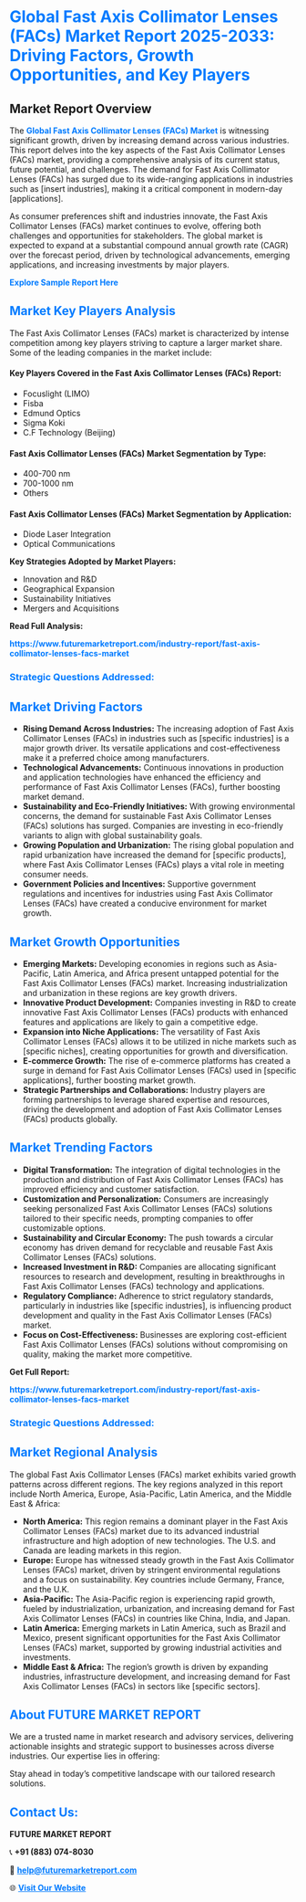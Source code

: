 <h1 style="color: #007BFF;">Global Fast Axis Collimator Lenses (FACs) Market Report 2025-2033: Driving Factors, Growth Opportunities, and Key Players</h1>

<section id="overview">
<h2>Market Report Overview</h2>
<p>The <a href="https://www.futuremarketreport.com/industry-report/fast-axis-collimator-lenses-facs-market" style="color: #007BFF; text-decoration: none;"><strong>Global Fast Axis Collimator Lenses (FACs) Market</strong></a> is witnessing significant growth, driven by increasing demand across various industries. This report delves into the key aspects of the Fast Axis Collimator Lenses (FACs) market, providing a comprehensive analysis of its current status, future potential, and challenges. The demand for Fast Axis Collimator Lenses (FACs) has surged due to its wide-ranging applications in industries such as [insert industries], making it a critical component in modern-day [applications].</p>
<p>As consumer preferences shift and industries innovate, the Fast Axis Collimator Lenses (FACs) market continues to evolve, offering both challenges and opportunities for stakeholders. The global market is expected to expand at a substantial compound annual growth rate (CAGR) over the forecast period, driven by technological advancements, emerging applications, and increasing investments by major players.</p>
</section>

<section id="overview">
<p><a href="https://www.futuremarketreport.com/request-sample/reportId=45538" style="color: #007BFF; text-decoration: none;"><strong>Explore Sample Report Here</strong></a></p>
</section>

<section id="key-players">
<h2 style="color: #007BFF;">Market Key Players Analysis</h2>
<p>The Fast Axis Collimator Lenses (FACs) market is characterized by intense competition among key players striving to capture a larger market share. Some of the leading companies in the market include:</p>
<h4>Key Players Covered in the Fast Axis Collimator Lenses (FACs) Report:</h4>
<ul><li>Focuslight (LIMO)</li><li>Fisba</li><li>Edmund Optics</li><li>Sigma Koki</li><li>C.F Technology (Beijing)</li></ul>
<h4>Fast Axis Collimator Lenses (FACs) Market Segmentation by Type:</h4>
<ul><li>400-700 nm</li><li>700-1000 nm</li><li>Others</li></ul>

<h4>Fast Axis Collimator Lenses (FACs) Market Segmentation by Application:</h4>
<ul><li>Diode Laser Integration</li><li>Optical Communications</li></ul>
<p><strong>Key Strategies Adopted by Market Players:</strong></p>
<ul>
<li>Innovation and R&D</li>
<li>Geographical Expansion</li>
<li>Sustainability Initiatives</li>
<li>Mergers and Acquisitions</li>
</ul>
</section>

<section>
<p><strong>Read Full Analysis: </strong></p><a href="https://www.futuremarketreport.com/industry-report/fast-axis-collimator-lenses-facs-market" style="color: #007BFF; text-decoration: none;"><strong>https://www.futuremarketreport.com/industry-report/fast-axis-collimator-lenses-facs-market</strong></a>
<h3 style="color: #007BFF;">Strategic Questions Addressed:</h3>
</section>

<section id="driving-factors">
<h2 style="color: #007BFF;">Market Driving Factors</h2>
<ul>
<li><strong>Rising Demand Across Industries:</strong> The increasing adoption of Fast Axis Collimator Lenses (FACs) in industries such as [specific industries] is a major growth driver. Its versatile applications and cost-effectiveness make it a preferred choice among manufacturers.</li>
<li><strong>Technological Advancements:</strong> Continuous innovations in production and application technologies have enhanced the efficiency and performance of Fast Axis Collimator Lenses (FACs), further boosting market demand.</li>
<li><strong>Sustainability and Eco-Friendly Initiatives:</strong> With growing environmental concerns, the demand for sustainable Fast Axis Collimator Lenses (FACs) solutions has surged. Companies are investing in eco-friendly variants to align with global sustainability goals.</li>
<li><strong>Growing Population and Urbanization:</strong> The rising global population and rapid urbanization have increased the demand for [specific products], where Fast Axis Collimator Lenses (FACs) plays a vital role in meeting consumer needs.</li>
<li><strong>Government Policies and Incentives:</strong> Supportive government regulations and incentives for industries using Fast Axis Collimator Lenses (FACs) have created a conducive environment for market growth.</li>
</ul>
</section>

<section id="growth-opportunities">
<h2 style="color: #007BFF;">Market Growth Opportunities</h2>
<ul>
<li><strong>Emerging Markets:</strong> Developing economies in regions such as Asia-Pacific, Latin America, and Africa present untapped potential for the Fast Axis Collimator Lenses (FACs) market. Increasing industrialization and urbanization in these regions are key growth drivers.</li>
<li><strong>Innovative Product Development:</strong> Companies investing in R&D to create innovative Fast Axis Collimator Lenses (FACs) products with enhanced features and applications are likely to gain a competitive edge.</li>
<li><strong>Expansion into Niche Applications:</strong> The versatility of Fast Axis Collimator Lenses (FACs) allows it to be utilized in niche markets such as [specific niches], creating opportunities for growth and diversification.</li>
<li><strong>E-commerce Growth:</strong> The rise of e-commerce platforms has created a surge in demand for Fast Axis Collimator Lenses (FACs) used in [specific applications], further boosting market growth.</li>
<li><strong>Strategic Partnerships and Collaborations:</strong> Industry players are forming partnerships to leverage shared expertise and resources, driving the development and adoption of Fast Axis Collimator Lenses (FACs) products globally.</li>
</ul>
</section>

<section id="trending-factors">
<h2 style="color: #007BFF;">Market Trending Factors</h2>
<ul>
<li><strong>Digital Transformation:</strong> The integration of digital technologies in the production and distribution of Fast Axis Collimator Lenses (FACs) has improved efficiency and customer satisfaction.</li>
<li><strong>Customization and Personalization:</strong> Consumers are increasingly seeking personalized Fast Axis Collimator Lenses (FACs) solutions tailored to their specific needs, prompting companies to offer customizable options.</li>
<li><strong>Sustainability and Circular Economy:</strong> The push towards a circular economy has driven demand for recyclable and reusable Fast Axis Collimator Lenses (FACs) solutions.</li>
<li><strong>Increased Investment in R&D:</strong> Companies are allocating significant resources to research and development, resulting in breakthroughs in Fast Axis Collimator Lenses (FACs) technology and applications.</li>
<li><strong>Regulatory Compliance:</strong> Adherence to strict regulatory standards, particularly in industries like [specific industries], is influencing product development and quality in the Fast Axis Collimator Lenses (FACs) market.</li>
<li><strong>Focus on Cost-Effectiveness:</strong> Businesses are exploring cost-efficient Fast Axis Collimator Lenses (FACs) solutions without compromising on quality, making the market more competitive.</li>
</ul>
</section>

<section>
<p><strong>Get Full Report: </strong></p><a href="https://www.futuremarketreport.com/industry-report/fast-axis-collimator-lenses-facs-market" style="color: #007BFF; text-decoration: none;"><strong>https://www.futuremarketreport.com/industry-report/fast-axis-collimator-lenses-facs-market</strong></a>
<h3 style="color: #007BFF;">Strategic Questions Addressed:</h3>
</section>


<section id="regional-analysis">
<h2 style="color: #007BFF;">Market Regional Analysis</h2>
<p>The global Fast Axis Collimator Lenses (FACs) market exhibits varied growth patterns across different regions. The key regions analyzed in this report include North America, Europe, Asia-Pacific, Latin America, and the Middle East & Africa:</p>
<ul>
<li><strong>North America:</strong> This region remains a dominant player in the Fast Axis Collimator Lenses (FACs) market due to its advanced industrial infrastructure and high adoption of new technologies. The U.S. and Canada are leading markets in this region.</li>
<li><strong>Europe:</strong> Europe has witnessed steady growth in the Fast Axis Collimator Lenses (FACs) market, driven by stringent environmental regulations and a focus on sustainability. Key countries include Germany, France, and the U.K.</li>
<li><strong>Asia-Pacific:</strong> The Asia-Pacific region is experiencing rapid growth, fueled by industrialization, urbanization, and increasing demand for Fast Axis Collimator Lenses (FACs) in countries like China, India, and Japan.</li>
<li><strong>Latin America:</strong> Emerging markets in Latin America, such as Brazil and Mexico, present significant opportunities for the Fast Axis Collimator Lenses (FACs) market, supported by growing industrial activities and investments.</li>
<li><strong>Middle East & Africa:</strong> The region’s growth is driven by expanding industries, infrastructure development, and increasing demand for Fast Axis Collimator Lenses (FACs) in sectors like [specific sectors].</li>
</ul>
</section>

<footer>
<h2 style="color: #007BFF;">About FUTURE MARKET REPORT</h2>
<p>We are a trusted name in market research and advisory services, delivering actionable insights and strategic support to businesses across diverse industries. Our expertise lies in offering:</p>

<p>Stay ahead in today’s competitive landscape with our tailored research solutions.</p>

<h2 style="color: #007BFF;">Contact Us:</h2>
<p><strong>FUTURE MARKET REPORT</strong></p>
<p>📞 <strong>+91 (883) 074-8030</strong></p>
<p>📧 <strong><a href="mailto:help@futuremarketreport.com" style="color: #007BFF;">help@futuremarketreport.com</a></strong></p>
<p>🌐 <strong><a href="https://www.futuremarketreport.com/" style="color: #007BFF;">Visit Our Website</a></strong></p>
</footer>